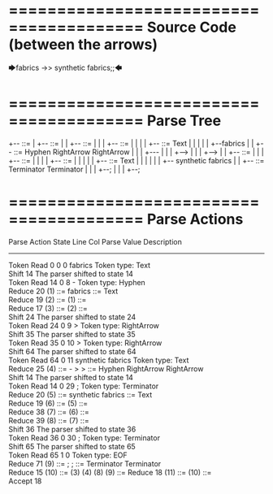 ========================================
Source Code (between the arrows)
========================================

🡆fabrics ->> synthetic fabrics;;🡄

========================================
Parse Tree
========================================

+--<scripture> ::= <expression>
|  +--<expression> ::= <item> <producer> <item-or-expression> <terminator>
|  |  +--<item> ::= <text>
|  |  |  +--<text> ::= <text-chunk>
|  |  |  |  +--<text-chunk> ::= Text
|  |  |  |  |  +--fabrics 
|  |  +--<producer> ::= Hyphen RightArrow RightArrow
|  |  |  +---
|  |  |  +-->
|  |  |  +-->
|  |  +--<item-or-expression> ::= <item>
|  |  |  +--<item> ::= <text>
|  |  |  |  +--<text> ::= <text-chunk>
|  |  |  |  |  +--<text-chunk> ::= Text
|  |  |  |  |  |  +-- synthetic fabrics
|  |  +--<terminator> ::= Terminator Terminator
|  |  |  +--;
|  |  |  +--;


========================================
Parse Actions
========================================

Parse Action      State    Line     Col   Parse Value                   Description                                                         
---------------   -----   -----   -----   ---------------------------   --------------------------------------------------------------------
Token Read            0       0       0   fabrics                       Token type: Text                                                    
Shift                14                                                 The parser shifted to state 14                                      
Token Read           14       0       8   -                             Token type: Hyphen                                                  
Reduce               20                   (1) ::= fabrics               <text-chunk> ::= Text                                               
Reduce               19                   (2) ::= (1)                   <text> ::= <text-chunk>                                             
Reduce               17                   (3) ::= (2)                   <item> ::= <text>                                                   
Shift                24                                                 The parser shifted to state 24                                      
Token Read           24       0       9   >                             Token type: RightArrow                                              
Shift                35                                                 The parser shifted to state 35                                      
Token Read           35       0      10   >                             Token type: RightArrow                                              
Shift                64                                                 The parser shifted to state 64                                      
Token Read           64       0      11    synthetic fabrics            Token type: Text                                                    
Reduce               25                   (4) ::= - > >                 <producer> ::= Hyphen RightArrow RightArrow                         
Shift                14                                                 The parser shifted to state 14                                      
Token Read           14       0      29   ;                             Token type: Terminator                                              
Reduce               20                   (5) ::=  synthetic fabrics    <text-chunk> ::= Text                                               
Reduce               19                   (6) ::= (5)                   <text> ::= <text-chunk>                                             
Reduce               38                   (7) ::= (6)                   <item> ::= <text>                                                   
Reduce               39                   (8) ::= (7)                   <item-or-expression> ::= <item>                                     
Shift                36                                                 The parser shifted to state 36                                      
Token Read           36       0      30   ;                             Token type: Terminator                                              
Shift                65                                                 The parser shifted to state 65                                      
Token Read           65       1       0                                 Token type: EOF                                                     
Reduce               71                   (9) ::= ; ;                   <terminator> ::= Terminator Terminator                              
Reduce               15                   (10) ::= (3) (4) (8) (9)      <expression> ::= <item> <producer> <item-or-expression> <terminator>
Reduce               18                   (11) ::= (10)                 <scripture> ::= <expression>                                        
Accept               18                                                                                                                     


